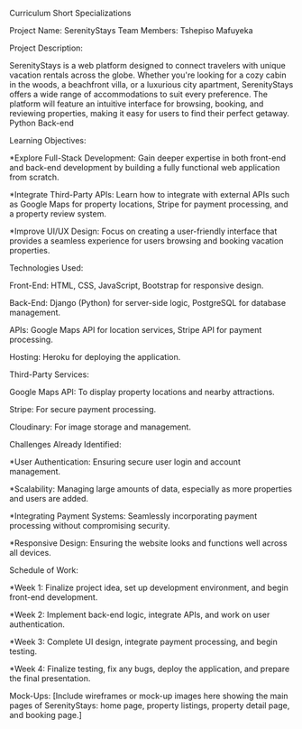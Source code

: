 Curriculum
Short Specializations

Project Name: SerenityStays
Team Members:
Tshepiso Mafuyeka


Project Description:

SerenityStays is a web platform designed to connect travelers with unique vacation rentals across the globe. Whether you're looking for a cozy cabin in the woods, a beachfront villa, or a luxurious city apartment, SerenityStays offers a wide range of accommodations to suit every preference. The platform will feature an intuitive interface for browsing, booking, and reviewing properties, making it easy for users to find their perfect getaway.
Python Back-end


Learning Objectives:

*Explore Full-Stack Development: Gain deeper expertise in both front-end and back-end development by building a fully functional web application from scratch.


*Integrate Third-Party APIs: Learn how to integrate with external APIs such as Google Maps for property locations, Stripe for payment processing, and a property review system.


*Improve UI/UX Design: Focus on creating a user-friendly interface that provides a seamless experience for users browsing and booking vacation properties.


Technologies Used:


Front-End: HTML, CSS, JavaScript, Bootstrap for responsive design.

Back-End: Django (Python) for server-side logic, PostgreSQL for database management.

APIs: Google Maps API for location services, Stripe API for payment processing.

Hosting: Heroku for deploying the application.


Third-Party Services:

Google Maps API: To display property locations and nearby attractions.

Stripe: For secure payment processing.

Cloudinary: For image storage and management.


Challenges Already Identified:


*User Authentication: Ensuring secure user login and account management.

*Scalability: Managing large amounts of data, especially as more properties and users are added.

*Integrating Payment Systems: Seamlessly incorporating payment processing without compromising security.

*Responsive Design: Ensuring the website looks and functions well across all devices.


Schedule of Work:


*Week 1: Finalize project idea, set up development environment, and begin front-end development.

*Week 2: Implement back-end logic, integrate APIs, and work on user authentication.

*Week 3: Complete UI design, integrate payment processing, and begin testing.

*Week 4: Finalize testing, fix any bugs, deploy the application, and prepare the final presentation.

Mock-Ups:
[Include wireframes or mock-up images here showing the main pages of SerenityStays: home page, property listings, property detail page, and booking page.]
